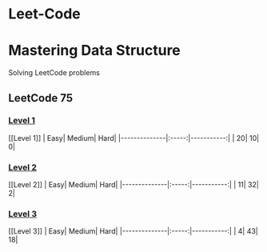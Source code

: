 # Leet-Code

# Mastering Data Structure

Solving LeetCode problems 

##  LeetCode 75 

###   [Level 1](https://github.com/from-iqwerty-import-IQ/Leet-Code/blob/main/LeetCode%2075/Level%201.md)
[[Level 1]]
| Easy| Medium| Hard|
|--------------|:-----:|-----------:|
| 20| 10| 0|


### [Level 2](https://github.com/from-iqwerty-import-IQ/Leet-Code/blob/main/LeetCode%2075/Level%202.md)
[[Level 2]]
| Easy| Medium| Hard|
|--------------|:-----:|-----------:|
| 11| 32| 2|


###  [Level 3](https://github.com/from-iqwerty-import-IQ/Leet-Code/blob/main/LeetCode%2075/Level%203.md)  
[[Level 3]]
| Easy| Medium| Hard|
|--------------|:-----:|-----------:|
| 4| 43| 18|
